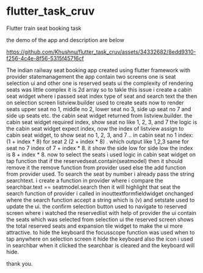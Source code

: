 # flutter_task_cruv

Flutter train seat booking task 

the demo of the app and description are below

https://github.com/Khushnu/flutter_task_cruv/assets/34332682/8edd9310-f256-4c4e-8f56-5315f45716cf

The indian railway seat booking app created using flutter framework with provider statemanagement 
the app contain two screens one is seat selection ui and other one is reserved seats ui 
the complexity of rendering seats was little complex it is 2d array so to takle this issue i create a cabin seat widget where i passed seat index type of seat and search text
the then on selection screen listview.builder used to create seats now to render seats upper seat no 1, middle no 2, lower seat no 3, side up seat no 7 and side up seats etc. 
the cabin seat widget returned from listview.builder. the cabin seat widget required index, show seat no like 1, 2, 3, and 7 the logic is the cabin seat widget expect index, 
now the index of listview assign to cabin seat widget, to show seat no 1, 2, 3, and 7 .. in cabin seat no 1 index:  (1 + index * 8) for seat 2 (2 + index * 8)  . which output like 1,2,3
same for seat no 7 index of 7 + index * 8. it show the side low for side low the index is 8 + index * 8. now to select the seats i used logic in cabin seat widget on tap function
that if the reservedseat.contain(seatmodel) then it should remove it the remove function from provider used  else the add function from provider used. 
To search the seat by number i already pass the string searchtext. i create a function in provider where i compare the searchbar.text == seatmodel.search then it will highlight that seat
the search function of provider i called in inouttextformfieldwidget onchanged where the search function accept a string which is (v) and setstate used to update the ui. 
the confirm selection button used to navigate to reserved screen where i watched the reservedlist with help of provider the ui contain the seats which was selected from selection ui 
the reserved screen shows the total reserved seats and expansion tile widget to make the ui more attractive. to hide the keyboard the focusscope function was used when to tap anywhere 
on selection screen it hide the keyboard also the icon i used in searchbar when it clicked the searchbar is cleared and the keyboard will hide. 

thank you.
